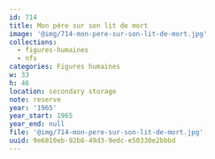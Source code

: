 ```yaml
---
id: 714
title: Mon pére sur son lit de mort
image: '@img/714-mon-pere-sur-son-lit-de-mort.jpg'
collections:
  - figures-humaines
  - nfs
categories: Figures humaines
w: 33
h: 46
location: secondary storage
note: reserve
year: '1965'
year_start: 1965
year_end: null
file: '@img/714-mon-pere-sur-son-lit-de-mort.jpg'
uuid: 9e6810eb-92b6-49d3-9edc-e50330e2bbbd
---
```



